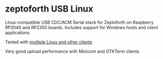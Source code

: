 # zeptoforth USB Linux
Linux-compatible USB CDC/ACM Serial stack for Zeptoforth on Raspberry RP2040 and RP2350 boards.
Includes support for Windows hosts and client applications.


Tested with [multiple Linux and other clients](https://github.com/Serialcomms/zeptoforth-usb-linux/blob/main/documents/test_matrix.md)  

Very good upload performance with Minicom and GTKTerm clients

